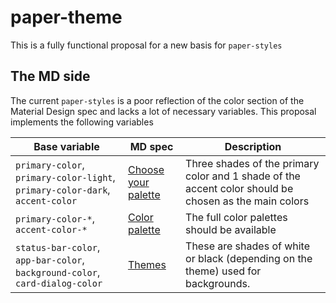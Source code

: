 paper-theme
===
This is a fully functional proposal for a new basis for `paper-styles`

The MD side
---
The current `paper-styles` is a poor reflection of the color section of the Material Design spec and lacks a lot of
 necessary variables. This proposal implements the following variables

| Base variable | MD spec | Description |
| ------------- | ------- | ----------- |
| `primary-color`, `primary-color-light`, `primary-color-dark`, `accent-color` | [Choose your palette](http://www.google.be/design/spec/style/color.html#color-ui-color-application) | Three shades of the primary color and 1 shade of the accent color should be chosen as the main colors |
| `primary-color-*`, `accent-color-*` | [Color palette](http://www.google.be/design/spec/style/color.html#color-color-palette) | The full color palettes should be available |
| `status-bar-color`, `app-bar-color`, `background-color`, `card-dialog-color` | [Themes](http://www.google.be/design/spec/style/color.html#color-themes) | These are shades of white or black (depending on the theme) used for backgrounds.
